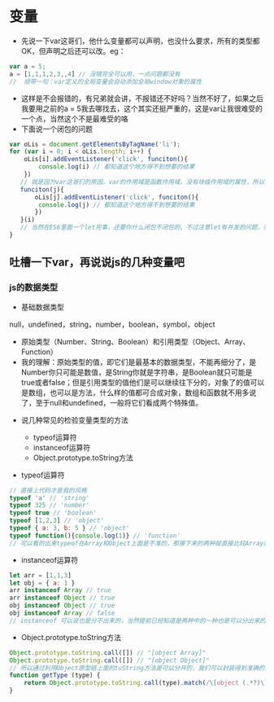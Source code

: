 # 变量
 * 先说一下var这哥们，他什么变量都可以声明，也没什么要求，所有的类型都OK，但声明之后还可以改。eg：
 ```js
 var a = 5;
 a = [1,1,1,2,3,,4] // 没错完全可以用，一点问题都没有
//  顺带一句：var定义的全局变量会自动添加全局window对象的属性
 ```
 - 这样是不会报错的，有兄弟就会讲，不报错还不好吗？当然不好了，如果之后我要用之前的a = 5我去哪找去，这个其实还挺严重的，这是var让我很难受的一个点，当然这个不是最难受的咯
 - 下面说一个闭包的问题
 ```js
 var oLis = document.getElementsByTagName('li');
 for (var i = 0; i < oLis.length; i++) {
     oLis[i].addEventListener('click', funciton(){
         console.log(i) // 都知道这个地方得不到想要的结果
     })
    // 就是因为var这哥们的原因，var的作用域是函数作用域，没有块级作用域的属性，所以会用闭包给var一个自己的作用域
    funciton(j){
        oLis[j].addEventListener('click', funciton(){
         console.log(j) // 都知道这个地方得不到想要的结果
        })
    }(i)
    // 当然在ES6里面一个let完事，还要你什么闭包不闭包的，不过注意let有并发的问题，感兴趣的话可以测一下
 }
 ```
 ## 吐槽一下var，再说说js的几种变量吧

   ### js的数据类型

- 基础数据类型

null，undefined，string，number，boolean，symbol，object

- 原始类型（Number、String、Boolean）和引用类型（Object、Array、Function）
- 我的理解：原始类型的值，即它们是最基本的数据类型，不能再细分了，是Number你只可能是数值，是String你就是字符串，是Boolean就只可能是true或者false；但是引用类型的值他们是可以继续往下分的，对象了的值可以是数组，也可以是方法，什么样的值都可合成对象，数组和函数就不用多说了，至于null和undefined，一般将它们看成两个特殊值。

* 说几种常见的检验变量类型的方法
    * typeof运算符
    * instanceof运算符
    * Object.prototype.toString方法

* typeof运算符
```js
// 直接上代码才是我的风格
typeof 'a' // 'string'
typeof 325 // 'number'
typeof true // 'boolean'
typeof [1,2,3] // 'object'
typeof { a: 3, b: 5 } // 'object'
typeof function(){console.log(1)} // 'function'
// 可以看的出来typeof在Array和Object上面是不准的，那接下来的两种就直接比较Array和Object
```
* instanceof运算符
```js
let arr = [1,1,3]
let obj = { a: 1 }
arr instanceof Array // true
arr instanceof Object // true
obj instanceof Object // true
obj instanceof Array // false
// instanceof 可以说也是分不出来的，当然提前已经知道是两种中的一种也是可以分出来的
```

* Object.prototype.toString方法
```js
Object.prototype.toString.call([]) // "[object Array]"
Object.prototype.toString.call([]) // "[object Object]"
// 所以通过利用Object原型链上面的tuString方法是可以分开的，我们可以封装得到准确的获取类型的方法
function getType (type) {
    return Object.prototype.toString.call(type).match(/\[object (.*?)\]/)[1].toLowerCase()
}
```

<back-to-top />

<gitask />